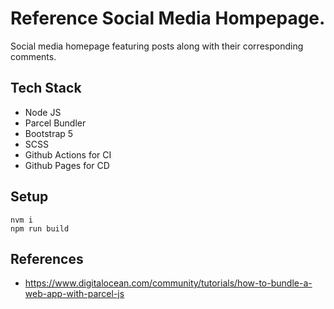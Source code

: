 # Reference Social Media Hompepage.
Social media homepage featuring posts along with their corresponding comments.

## Tech Stack
 - Node JS
 - Parcel Bundler
 - Bootstrap 5
 - SCSS
 - Github Actions for CI
 - Github Pages for CD

## Setup
~~~ 
nvm i
npm run build
~~~

## References
- https://www.digitalocean.com/community/tutorials/how-to-bundle-a-web-app-with-parcel-js





